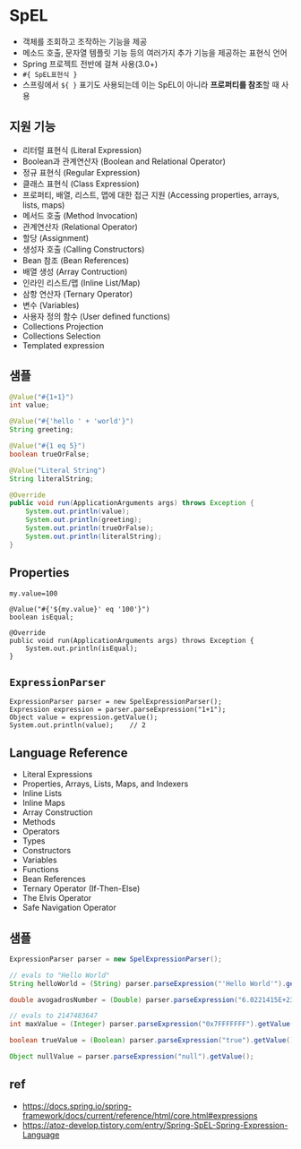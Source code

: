 # SpEL
* 객체를 조회하고 조작하는 기능을 제공
* 메소드 호출, 문자열 템플릿 기능 등의 여러가지 추가 기능을 제공하는 표현식 언어
* Spring 프로젝트 전반에 걸쳐 사용(3.0+)
* `#{ SpEL표현식 }`
* 스프링에서 `${ }` 표기도 사용되는데 이는 SpEL이 아니라 **프로퍼티를 참조**할 때 사용

## 지원 기능
* 리터럴 표현식 (Literal Expression)
* Boolean과 관계연산자 (Boolean and Relational Operator)
* 정규 표현식 (Regular Expression)
* 클래스 표현식 (Class Expression)
* 프로퍼티, 배열, 리스트, 맵에 대한 접근 지원 (Accessing properties, arrays, lists, maps)
* 메서드 호출 (Method Invocation)
* 관계연산자 (Relational Operator)
* 할당 (Assignment)
* 생성자 호출 (Calling Constructors)
* Bean 참조 (Bean References)
* 배열 생성 (Array Contruction)
* 인라인 리스트/맵 (Inline List/Map)
* 삼항 연산자 (Ternary Operator)
* 변수 (Variables)
* 사용자 정의 함수 (User defined functions)
* Collections Projection
* Collections Selection
* Templated expression

## 샘플
```java
@Value("#{1+1}")
int value;

@Value("#{'hello ' + 'world'}")
String greeting;

@Value("#{1 eq 5}")
boolean trueOrFalse;

@Value("Literal String")
String literalString;

@Override
public void run(ApplicationArguments args) throws Exception {
    System.out.println(value);
    System.out.println(greeting);
    System.out.println(trueOrFalse);
    System.out.println(literalString);
}
```

## Properties

```
my.value=100
```

```
@Value("#{'${my.value}' eq '100'}")
boolean isEqual;

@Override
public void run(ApplicationArguments args) throws Exception {
    System.out.println(isEqual);
}
```

## `ExpressionParser`
```
ExpressionParser parser = new SpelExpressionParser();
Expression expression = parser.parseExpression("1+1");
Object value = expression.getValue();
System.out.println(value);    // 2
```

## Language Reference
* Literal Expressions
* Properties, Arrays, Lists, Maps, and Indexers
* Inline Lists
* Inline Maps
* Array Construction
* Methods
* Operators
* Types
* Constructors
* Variables
* Functions
* Bean References
* Ternary Operator (If-Then-Else)
* The Elvis Operator
* Safe Navigation Operator

## 샘플
```java
ExpressionParser parser = new SpelExpressionParser();

// evals to "Hello World"
String helloWorld = (String) parser.parseExpression("'Hello World'").getValue();

double avogadrosNumber = (Double) parser.parseExpression("6.0221415E+23").getValue();

// evals to 2147483647
int maxValue = (Integer) parser.parseExpression("0x7FFFFFFF").getValue();

boolean trueValue = (Boolean) parser.parseExpression("true").getValue();

Object nullValue = parser.parseExpression("null").getValue();
```

## ref
* https://docs.spring.io/spring-framework/docs/current/reference/html/core.html#expressions
* https://atoz-develop.tistory.com/entry/Spring-SpEL-Spring-Expression-Language
